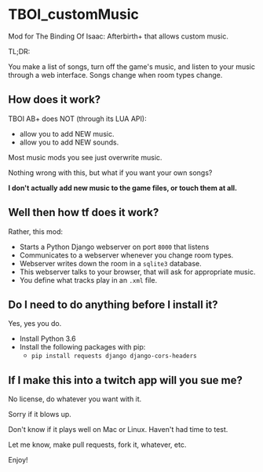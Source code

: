 # TBOI_customMusic

Mod for The Binding Of Isaac: Afterbirth+ that allows custom music.

TL;DR:

You make a list of songs,
turn off the game's music,
and listen to your music through a web interface.
Songs change when room types change.

## How does it work?

 TBOI AB+ does NOT (through its LUA API):
 - allow you to add NEW music.
 - allow you to add NEW sounds.
 
Most music mods you see just overwrite music.

Nothing wrong with this, but what if you want your own songs? 

**I don't actually add new music to the game files, or touch them at all.**


## Well then how tf does it work?

Rather, this mod:
- Starts a Python Django webserver on port `8000` that listens
- Communicates to a webserver whenever you change room types.
- Webserver writes down the room in a `sqlite3` database.
- This webserver talks to your browser, that will ask for appropriate music.
- You define what tracks play in an `.xml` file.


## Do I need to do anything before I install it?

Yes, yes you do.

- Install Python 3.6
- Install the following packages with pip:
    - `pip install requests django django-cors-headers`


## If I make this into a twitch app will you sue me?

No license, do whatever you want with it.

Sorry if it blows up.

Don't know if it plays well on Mac or Linux. Haven't had time to test.

Let me know, make pull requests, fork it, whatever, etc.

Enjoy!
